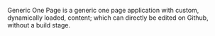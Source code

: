 Generic One Page is a generic one page application with custom, dynamically
loaded, content; which can directly be edited on Github, without a build stage.

